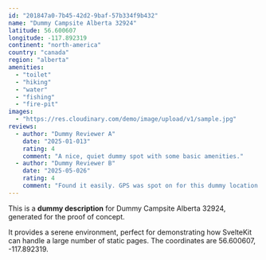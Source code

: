 ```yaml
---
id: "201847a0-7b45-42d2-9baf-57b334f9b432"
name: "Dummy Campsite Alberta 32924"
latitude: 56.600607
longitude: -117.892319
continent: "north-america"
country: "canada"
region: "alberta"
amenities:
  - "toilet"
  - "hiking"
  - "water"
  - "fishing"
  - "fire-pit"
images:
  - "https://res.cloudinary.com/demo/image/upload/v1/sample.jpg"
reviews:
  - author: "Dummy Reviewer A"
    date: "2025-01-013"
    rating: 4
    comment: "A nice, quiet dummy spot with some basic amenities."
  - author: "Dummy Reviewer B"
    date: "2025-05-026"
    rating: 4
    comment: "Found it easily. GPS was spot on for this dummy location."
---
```


This is a **dummy description** for Dummy Campsite Alberta 32924, generated for the proof of concept.

It provides a serene environment, perfect for demonstrating how SvelteKit can handle a large number of static pages. The coordinates are 56.600607, -117.892319.
